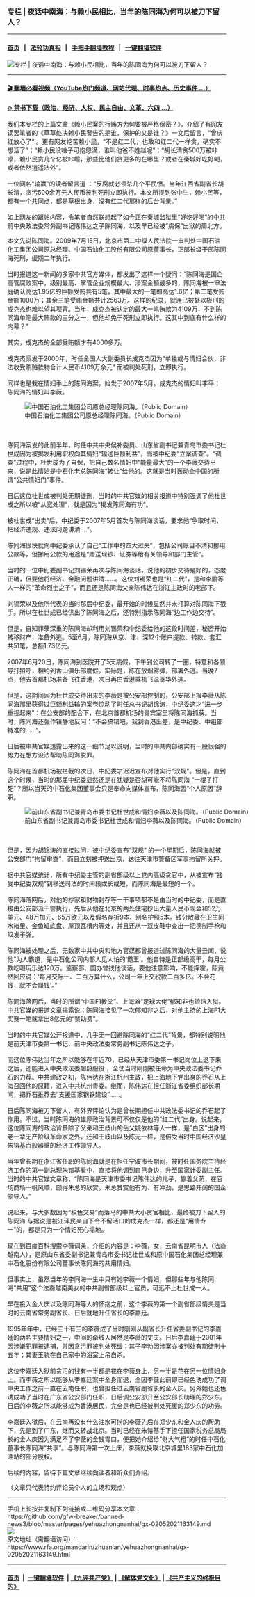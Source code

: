 ### 专栏 | 夜话中南海：与赖小民相比，当年的陈同海为何可以被刀下留人？
------------------------

#### [首页](https://github.com/gfw-breaker/banned-news3/blob/master/README.md) &nbsp;&nbsp;|&nbsp;&nbsp; [法轮功真相](https://github.com/begood0513/basic/blob/master/README.md)  &nbsp;&nbsp;|&nbsp;&nbsp; [手把手翻墙教程](https://github.com/gfw-breaker/guides/wiki)  &nbsp;&nbsp;|&nbsp;&nbsp; [一键翻墙软件](https://github.com/gfw-breaker/nogfw/blob/master/README.md)  



<div id="headerimg">
 <img alt="专栏 | 夜话中南海：与赖小民相比，当年的陈同海为何可以被刀下留人？" src="https://www.rfa.org/mandarin/zhuanlan/yehuazhongnanhai/gx-02052021163149.html/@@images/e4bd31d7-c94b-4b15-af3c-e2a006227927.jpeg" title="专栏 | 夜话中南海：与赖小民相比，当年的陈同海为何可以被刀下留人？"/>
 <span class="lead_image_caption">
 </span>
 <!-- zoomattribute -->
</div>

<hr/>


#### [ 🎬  翻墙必看视频（YouTube热门频道、网站代理、时事热点、历史事件 ...）](https://github.com/gfw-breaker/links/blob/master/banned.md)

#### [ 💥  禁书下载（政治、经济、人权、民主自由、文革、六四 ...）](https://github.com/gfw-breaker/books/blob/master/README.md)

<div id="storytext">
 <div class="sidebar">
 </div>
 <p>
  我们本专栏的上篇文章《赖小民案的行贿方为何要被严格保密？》，介绍了有网友读罢笔者的《草草处决赖小民警告的是谁，保护的又是谁？》一文后留言，“曾庆红放心了” 。更有网友挖苦赖小民，“不是红二代，也敢和红二代一样贪，确实不想活了”；“赖小民没啥子可抱怨滴，谁叫他爸不姓赵呢”；“胡长清贪500万被咔嚓，赖小民贪几个亿被咔嚓，那些比他们贪更多的在哪里？或者在秦城好吃好喝，或者依然逍遥法外”。
  <br/>
  <br/>
  一位网名“输赢”的读者留言道 ：“反腐就必须杀几个平民愤。当年江西省副省长胡长清，贪污500余万元人民币被判死刑立即执行。本文所提到张中生，赖小民等，都有一个共同点，都是草根出身，没有红二代那样的后台背景。”
  <br/>
  <br/>
  如上网友的跟帖内容，令笔者自然联想起了如今正在秦城监狱里“好吃好喝”的中共前中央政法委常务副书记陈伟达之子陈同海，以及早已经被“病保”出狱的周北方。
 </p>
 <p>
  本文先说陈同海。2009年7月15日，北京市第二中级人民法院一审判处中国石油化工集团公司原总经理、中国石油化工股份有限公司原董事长，正部长级干部陈同海死刑，缓期二年执行。
  <br/>
  <br/>
  当时报道这一新闻的多家中共官方媒体，都发出了这样一个疑问：“陈同海是国企高管腐败案中，级别最高、掌管企业规模最大、涉案金额最多的，陈同海被一审法庭确认高达1.95亿的巨额受贿共有5笔，其中最大的一笔即高达1.6亿；第二笔受贿金额1000万；其余三笔受贿金额共计2563万。这样的纪录，就连已被处以极刑的成克杰也难以望其项背。当年，成克杰被认定的最大一笔贿款为4109万，不到陈同海单笔最大贿款的三分之一，但他却免于死刑立即执行。这其中到底有什么样的内幕？”
  <br/>
  <br/>
  其实，成克杰的全部受贿额才有4000多万。
  <br/>
  <br/>
  成克杰案发于2000年，时任全国人大副委员长成克杰因为“单独或与情妇合伙，非法收受贿赂款物合计人民币4109万余元” 而被判处死刑，立即执行。
  <br/>
  <br/>
  同样也是栽在情妇手上的陈同海案，始发于2007年5月。成克杰的情妇叫李平；陈同海的情妇叫李薇。
 </p>
 <p>
  <figure class="image-richtext image-inline captioned" style="width:640px;">
   <img alt="中国石油化工集团公司原总经理陈同海。（Public Domain）" src="https://www.rfa.org/mandarin/zhuanlan/yehuazhongnanhai/gx-02052021163149.html/7670c1503e9141798f6177bd3914b5db.jpeg/@@images/d9265748-5b57-4069-bb04-f88d24b64d5d.jpeg" title="1"/>
   <figcaption class="image-caption">
    中国石油化工集团公司原总经理陈同海。（Public Domain）
   </figcaption>
   <small>
   </small>
  </figure>
  <br/>
  <br/>
  陈同海案发的此前半年，时任中共中央候补委员、山东省副书记兼青岛市委书记杜世成因为被揭发利用职权向其情妇“输送巨额利益”，而被中纪委“立案调查”。“调查”过程中，杜世成为了自保，把自己数名情妇中“能量最大”的一个李薇交待出来，说是此情妇是中石化老总陈同海“转让”给他的。这就是当时轰动全中国的所谓“公共情妇门”事件。
  <br/>
  <br/>
  日后这位杜世成被判处无期徒刑，当时的中共官媒的相关报道中特别强调了他杜世成之所以被“从宽处理”，就是因为“揭发陈同海有功”。
  <br/>
  <br/>
  被杜世成“出卖”后，中纪委于2007年5月首次与陈同海谈话，要求他“争取时间，把经济违规、违法问题讲清….”。
  <br/>
  <br/>
  陈同海很快就向中纪委承认了自己“工作中的四大过失”，包括公司账目不清和挪用公款等，但挪用公款的用途是“赠送现钞、证券等给有关领导和部门主管”。
  <br/>
  <br/>
  当时的一位中纪委副书记刘锡荣再次与陈同海谈话，说他的初步交待是好的，态度正确，但要他将经济、金融问题讲清……。这位刘锡荣也是“红二代”，是和李鹏等人一样的“革命烈士之子”，而且还是陈同海父亲陈伟达在浙江主政时的老部下。
  <br/>
  <br/>
  刘锡荣以及他所代表的当时那届中纪委，最开始的时候显然并未打算对陈同海下狠手。所以在杜世成已经供出了陈同海之后，还特别指示陈同海“边工作边交待”。
  <br/>
  <br/>
  但是，自知罪孽深重的陈同海却利用刘锡荣和中纪委给他的这段时间差，秘密开始转移财产，准备外逃。5至6月，陈同海从京、津、深12个账户提款、转款、套汇共51笔，总额1.73亿元。
  <br/>
  <br/>
  2007年6月20日，陈同海到医院开了5天病假，下午到公司转了一圈，特意和各领导打招呼，相约到香山俱乐部度假。实际是，陈在放烟雾弹，部署外逃。当晚7点，他去首都机场准备飞往香港，次日再由香港乘机飞温哥华外逃。
  <br/>
  <br/>
  但是，这期间因为杜世成交待出来的李薇是被公安部控制的，公安部上报李薇从陈同海那里获得过巨额利益输的案卷惊动了时任总书记胡锦涛，中纪委这才“进一步重视起来”：在公安部的配合下，在北京首都机场的贵宾室里将陈同海抓获。当时，陈同海还强作镇静地反问：“不会搞错吧，我到香港出差，是中纪委、中组部特准的……”。
  <br/>
  <br/>
  日后被中共官媒透露出来的这一细节足以说明，当时的中共内部确实有一股很强的势力在想方设法帮助陈同海脱罪。
  <br/>
  <br/>
  陈同海在首都机场被拦截的次日，中纪委才迟迟宣布对他实行"双规"。但是，直到这个时候，当时的那届中纪委显然还是在犹疑是否胡可能不将陈同海 “一棍子打死”？所以当天的中石化集团董事会只是奉命向媒体宣布，陈同海因“个人原因”辞职。
 </p>
 <p>
  <figure class="image-richtext image-inline captioned" style="width:622px;">
   <img alt="前山东省副书记兼青岛市委书记杜世成和情妇李薇以及陈同海。（Public Domain）" src="https://www.rfa.org/mandarin/zhuanlan/yehuazhongnanhai/gx-02052021163149.html/96683436.jpg/@@images/00df9823-0814-4203-92f5-c14725284538.jpeg" title="2"/>
   <figcaption class="image-caption">
    前山东省副书记兼青岛市委书记杜世成和情妇李薇以及陈同海。（Public Domain）
   </figcaption>
   <small>
   </small>
  </figure>
  <br/>
  <br/>
  但是，因为胡锦涛的直接过问，被中纪委宣布“双规” 的一个星期后，陈同海就被公安部门“拘留审查”，而且立刻被押送出京，送往天津市警备区军事拘留所关押。
  <br/>
  <br/>
  据中共官媒统计，所有中纪委主管的副省部级以上党内高级贪官中，从被宣布“接受中纪委双规”到移送司法的时间段或长或短，而陈同海是最短的一个。
  <br/>
  <br/>
  陈同海落网后，对他的抄家和财物封存等一干事项都不是由当时的中纪委，而是直接由公安部派干警执行，先后从他在北京的两处住宅抄出大量人民币现金和52万美元、48万加元、65万欧元以及假名存折9本、别名护照5本。钱分散藏在卫生间水箱里、金鱼缸底盘、屋顶瓦槽内等处，并且还从一双皮鞋中查出一把德制手枪和12发子弹。
  <br/>
  <br/>
  陈同海被处理之后，无数家中共中央和地方官媒都曾报道过陈同海的大量丑闻，说他“为人霸道，是中石化公司内部人见人怕的‘霸王’。他自恃是正部级高干，每月公款吃喝玩乐达120万。监察部、国办曾找他谈话，要他注意影响，不能挥霍，陈竟然回应说：‘每月交际一、二百万算什么，公司一年上交税款二百多亿。不会花钱，就不会赚钱’。”
  <br/>
  <br/>
  陈同海落网后，当时的所谓“中国F1教父”、上海滩“足球大佬”郁知非也锒铛入狱。中共官媒的报道文章揭露说：陈同海接见了一次郁知非之后，对他主持的上海F1大奖赛一笔就拿出8亿元的“赞助费”。
  <br/>
  <br/>
  当时的中共官媒公开报道中，几乎无一回避陈同海的“红二代”背景，都特别说明他是前天津市委第一书记、前中央政法委常务副书记陈伟达之子。
  <br/>
  <br/>
  而这位陈伟达当年之所以能够在年近70，已经从天津市委第一书记岗位上退下来之后，还能进入中央政法委超龄服役 ，全仗当时刚刚被任命为中央政法委书记乔石的力荐。中共建政之初，陈伟达在浙江杭州主政，把上海地下党出身的乔石从上海召回他的原籍，进入中共杭州青委。继而，陈伟达在担任浙江省委组织部长期间，把乔石推荐去“支援国家钢铁建设”……。
  <br/>
  <br/>
  日后陈同海被刀下留人，有外界评论认为是曾长期担任中共政法委书记的乔石起了作用。不过，当时陈同海的雄厚政治背景可不仅仅是他的“红二代“出身。说起来，这位陈同海的政治背景除了父亲和王歧山的岳父姚依林等人一样，是“白区”出身的老一辈无产阶级革命家之外，还和王歧山以及陈元一样，是倍受当时中国经济沙皇朱镕基百般器重的经济工作领导人。
  <br/>
  <br/>
  当年曾长期在浙江省任职的陈同海就是在担任宁波市长期间，被时任国务院主持经济工作的第一副总理朱镕基看中，直接将他调到自己身边，升至国家计委副主任。当时的中共官媒文章称，“陈同海是天津市委书记陈伟达的儿子，靠着父荫，在官场商场一帆风顺，颇得朱总的欣赏。朱总赞赏他有为、有冲劲，是思路开阔的国企领导人。”
  <br/>
  <br/>
  说起来，与大多数因为“权色交易”而落马的中共大小贪官相比，最终被刀下留人的陈同海 与据说是被江泽民亲自下令不留活口的成克杰一样，都还是“用情专一”的，都是只为一个情妇死心塌地。
  <br/>
  <br/>
  现在到百度百科搜索李薇词条，介绍的内容是：李薇，女，云南省昆明市人（法裔越南人），是原山东省委副书记兼青岛市委书记杜世成和原中国石化集团总经理兼中石化股份有限公司董事长陈同海的共用情妇。
  <br/>
  <br/>
  但事实上，虽然当年的李同海一生中只有她李薇一个情妇，但那些年与他陈同海“共用”这个法裔越南美女的中共副省部级以上官员，可远不止杜世成一人。
  <br/>
  <br/>
  早在投入金人庆以及陈同海等人的怀抱之前，这个李薇的第一个副省部级情夫是当时的云南省常务副省长、日后就地升任省长的李嘉廷。
  <br/>
  <br/>
  1995年年中，已经三十有三的李薇成了当时刚刚从副省长升任省委副书记的李嘉廷的两名主要情妇之一，中间的牵线人居然是李薇的丈夫。日后李嘉廷于2001年因涉嫌犯罪被逮捕，并因贪污罪被判处死缓；其子李勃因涉案亦被判处有期徒刑十五年；其妻王骁在自己家中的浴室上吊自杀。
  <br/>
  <br/>
  这位李嘉廷入狱前贪污的钱有一半都是花在李薇身上，另一半是花在另一位情妇身上。而李薇之所以能够从李嘉廷案中全身而退，全因李薇此前即已经色诱成功了调中央工作之前一直在云南任职，也曾担任过云南省副省长的金人庆。另外她也还色诱成功了当时在广东省公安部门任职，日后调公安部升至公安部长助理的郑少东。日后的李薇之所以能够成为香港居民，完全是也已经被判处死缓的郑少东的功劳。
  <br/>
  <br/>
  李嘉廷入狱后，在云南再没有什么油水可捞的李薇先后在郑少东和金人庆的帮助下，先是到了广东，继而又转战北京。当时已经在朱镕基手下担任国家税务总局局长的金人庆因为满足不了李薇的金钱胃口，便把她介绍给“财大气粗”的时任中石化董事长陈同海“共享”。与陈同海第一次上床，李薇就换取北京城里183家中石化加油站的部分股权。
  <br/>
  <br/>
  后续的内容，留待下篇文章继续向读者和听众们介绍。
 </p>
 <p>
  （文章只代表特约评论员个人的立场和观点）
 </p>
</div>

<hr/>
手机上长按并复制下列链接或二维码分享本文章：<br/>
https://github.com/gfw-breaker/banned-news3/blob/master/pages/yehuazhongnanhai/gx-02052021163149.md <br/>
<a href='https://github.com/gfw-breaker/banned-news3/blob/master/pages/yehuazhongnanhai/gx-02052021163149.md'><img src='https://github.com/gfw-breaker/banned-news3/blob/master/pages/yehuazhongnanhai/gx-02052021163149.md.png'/></a> <br/>
原文地址（需翻墙访问）：https://www.rfa.org/mandarin/zhuanlan/yehuazhongnanhai/gx-02052021163149.html


------------------------
#### [首页](https://github.com/gfw-breaker/banned-news3/blob/master/README.md) &nbsp;|&nbsp; [一键翻墙软件](https://github.com/gfw-breaker/nogfw/blob/master/README.md) &nbsp;| [《九评共产党》](https://github.com/gfw-breaker/9ping.md/blob/master/README.md#九评之一评共产党是什么) | [《解体党文化》](https://github.com/gfw-breaker/jtdwh.md/blob/master/README.md) | [《共产主义的终极目的》](https://github.com/gfw-breaker/gczydzjmd.md/blob/master/README.md)


<img src='http://gfw-breaker.win/banned-news3/pages/yehuazhongnanhai/gx-02052021163149.md' width='0px' height='0px'/>